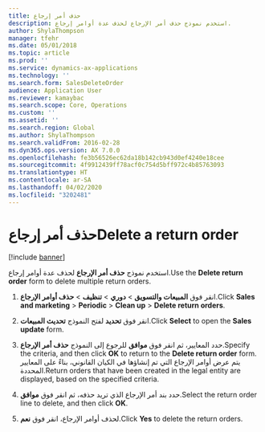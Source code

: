 ```yaml
---
title: حذف أمر إرجاع
description: استخدم نموذج حذف أمر الإرجاع لحذف عدة أوامر إرجاع.
author: ShylaThompson
manager: tfehr
ms.date: 05/01/2018
ms.topic: article
ms.prod: ''
ms.service: dynamics-ax-applications
ms.technology: ''
ms.search.form: SalesDeleteOrder
audience: Application User
ms.reviewer: kamaybac
ms.search.scope: Core, Operations
ms.custom: ''
ms.assetid: ''
ms.search.region: Global
ms.author: ShylaThompson
ms.search.validFrom: 2016-02-28
ms.dyn365.ops.version: AX 7.0.0
ms.openlocfilehash: fe3b56526ec62da18b142cb943d0ef4240e18cee
ms.sourcegitcommit: 4f9912439ff78acf0c754d5bff972c4b85763093
ms.translationtype: HT
ms.contentlocale: ar-SA
ms.lasthandoff: 04/02/2020
ms.locfileid: "3202481"
---
```

# <a name="delete-a-return-order"></a><span data-ttu-id="2436c-103">حذف أمر إرجاع</span><span class="sxs-lookup"><span data-stu-id="2436c-103">Delete a return order</span></span> 

[!include [banner](../includes/banner.md)]


<span data-ttu-id="2436c-104">استخدم نموذج **حذف أمر الإرجاع** لحذف عدة أوامر إرجاع.</span><span class="sxs-lookup"><span data-stu-id="2436c-104">Use the **Delete return order** form to delete multiple return orders.</span></span>

1.  <span data-ttu-id="2436c-105">انقر فوق **المبيعات والتسويق** \> **دوري** \> **تنظيف** \> **حذف أوامر الإرجاع**.</span><span class="sxs-lookup"><span data-stu-id="2436c-105">Click **Sales and marketing** \> **Periodic** \> **Clean up** \> **Delete return orders**.</span></span>

2.  <span data-ttu-id="2436c-106">انقر فوق **تحديد** لفتح النموذج **تحديث المبيعات**.</span><span class="sxs-lookup"><span data-stu-id="2436c-106">Click **Select** to open the **Sales update** form.</span></span>

3.  <span data-ttu-id="2436c-107">حدد المعايير، ثم انقر فوق **موافق** للرجوع إلى النموذج **حذف أمر الإرجاع**.</span><span class="sxs-lookup"><span data-stu-id="2436c-107">Specify the criteria, and then click **OK** to return to the **Delete return order** form.</span></span> <span data-ttu-id="2436c-108">يتم عرض أوامر الإرجاع التي تم إنشاؤها في الكيان القانوني، بناءً على المعايير المحددة.</span><span class="sxs-lookup"><span data-stu-id="2436c-108">Return orders that have been created in the legal entity are displayed, based on the specified criteria.</span></span>

4.  <span data-ttu-id="2436c-109">حدد بند أمر الإرجاع الذي تريد حذفه، ثم انقر فوق **موافق**.</span><span class="sxs-lookup"><span data-stu-id="2436c-109">Select the return order line to delete, and then click **OK**.</span></span>

5.  <span data-ttu-id="2436c-110">لحذف أوامر الإرجاع، انقر فوق **نعم**.</span><span class="sxs-lookup"><span data-stu-id="2436c-110">Click **Yes** to delete the return orders.</span></span>



